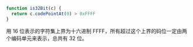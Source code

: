 
```js
function is32Bit(c) {
  return c.codePointAt(0) > 0xFFFF
}
```

用 16 位表示的字符集上界为十六进制 FFFF，所有超过这个上界的码位一定由两个编码单元来表示，总共有 32 位。
